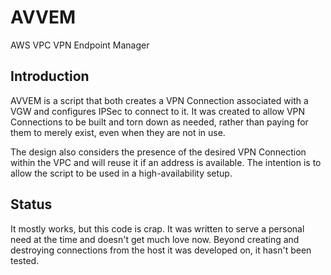 # AVVEM
AWS VPC VPN Endpoint Manager

## Introduction
AVVEM is a script that both creates a VPN Connection associated with a VGW and configures IPSec to connect to it. It was created to allow VPN Connections to be built and torn down as needed, rather than paying for them to merely exist, even when they are not in use.

The design also considers the presence of the desired VPN Connection within the VPC and will reuse it if an address is available. The intention is to allow the script to be used in a high-availability setup.

## Status
It mostly works, but this code is crap. It was written to serve a personal need at the time and doesn't get much love now. Beyond creating and destroying connections from the host it was developed on, it hasn't been tested.
